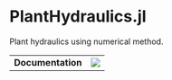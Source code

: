 # PlantHydraulics.jl

Plant hydraulics using numerical method.

|                      |                                   |
|---------------------:|:----------------------------------|
| **Documentation**    | [![][docs-dev-img]][docs-dev-url] |

[docs-dev-img]: https://img.shields.io/badge/docs-dev-blue.svg
[docs-dev-url]: https://Yujie-W.github.io/PlantHydraulics.jl/dev/
